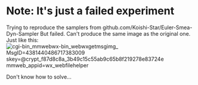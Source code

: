 # Note: It's just a failed experiment

Trying to reproduce the samplers from github.com/Koishi-Star/Euler-Smea-Dyn-Sampler
But failed.
Can't produce the same image as the original one.
Just like this:
![_cgi-bin_mmwebwx-bin_webwxgetmsgimg__ MsgID=4381440486717383009 skey=@crypt_f87d8c8a_3b49c15c55ab9c65b8f219278e83724e mmweb_appid=wx_webfilehelper](https://github.com/ananosleep/advanced_euler_sampler_extension/assets/126318157/f5e704f7-6232-4865-8300-aa8c0d72b9e9)

Don't know how to solve...
